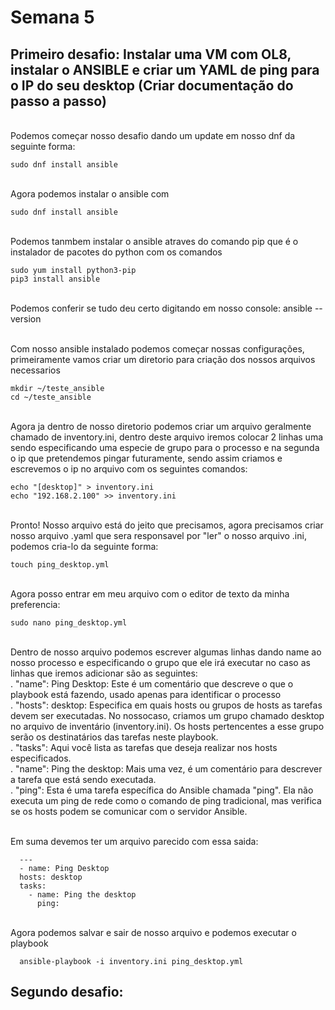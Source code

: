 # Semana 5
## Primeiro desafio: Instalar uma VM com OL8, instalar o ANSIBLE e criar um YAML de ping para o IP do seu desktop (Criar documentação do passo a passo)
<br> Podemos começar nosso desafio dando um update em nosso dnf da seguinte forma:

    sudo dnf install ansible  
<br> Agora podemos instalar o ansible com 

    sudo dnf install ansible
<br> Podemos tanmbem instalar o ansible atraves do comando pip que é o instalador de pacotes do python com os comandos

    sudo yum install python3-pip
    pip3 install ansible    
<br> Podemos conferir se tudo deu certo digitando em nosso console: ansible --version

<br> Com nosso ansible instalado podemos começar nossas configurações, primeiramente vamos criar um diretorio para criação dos nossos arquivos necessarios

    mkdir ~/teste_ansible
    cd ~/teste_ansible
<br> Agora ja dentro de nosso diretorio podemos criar um arquivo geralmente chamado de inventory.ini, dentro deste arquivo iremos colocar 2 linhas uma sendo especificando uma especie de grupo para o processo e na segunda o ip que pretendemos pingar futuramente, sendo assim criamos e escrevemos o ip no arquivo com os seguintes comandos: 

    echo "[desktop]" > inventory.ini
    echo "192.168.2.100" >> inventory.ini
<br> Pronto! Nosso arquivo está do jeito que precisamos, agora precisamos criar nosso arquivo .yaml que sera responsavel por "ler" o nosso arquivo .ini, podemos cria-lo da seguinte forma: 

    touch ping_desktop.yml    
<br> Agora posso entrar em meu arquivo com o editor de texto da minha preferencia:

    sudo nano ping_desktop.yml
<br> Dentro de nosso arquivo podemos escrever algumas linhas dando name ao nosso processo e especificando o grupo que ele irá executar no caso as linhas que iremos adicionar são as seguintes:
<br> . "name": Ping Desktop: Este é um comentário que descreve o que o playbook está fazendo, usado apenas para identificar o processo
<br> . "hosts": desktop: Especifica em quais hosts ou grupos de hosts as tarefas devem ser executadas. No nossocaso, criamos um grupo chamado desktop no arquivo de inventário (inventory.ini). Os hosts pertencentes a esse grupo serão os destinatários das tarefas neste playbook.
<br> . "tasks": Aqui você lista as tarefas que deseja realizar nos hosts especificados.
<br> . "name": Ping the desktop: Mais uma vez, é um comentário para descrever a tarefa que está sendo executada.
<br> . "ping": Esta é uma tarefa específica do Ansible chamada "ping". Ela não executa um ping de rede como o comando de ping tradicional, mas verifica se os hosts podem se comunicar com o servidor Ansible.

<br> Em suma devemos ter um arquivo parecido com essa saida:

      ---
      - name: Ping Desktop
      hosts: desktop
      tasks:
        - name: Ping the desktop
          ping:

<br> Agora podemos salvar e sair de nosso arquivo e podemos executar o playbook

      ansible-playbook -i inventory.ini ping_desktop.yml


## Segundo desafio: 
<br>
<br>
<br>
<br>
<br>
<br>
<br>
<br>
<br>
<br>
<br>
<br>
<br>
<br>
<br>
<br>
<br>
<br>
<br>
<br>
<br>
<br>
<br>
<br>
<br>
<br>
<br>
<br>
<br>
<br>
<br>
<br>
<br>
<br>
